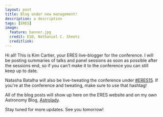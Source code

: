 ```yaml
---
layout: post
title: Blog under new management!
description: a description 
tags: [ERES]
image:
  feature: banner.jpg
  credit: ESO, Nathaniel C. Sheetz
  creditlink: 
---
```


Hi all! This is Kim Cartier, your ERES live-blogger for the conference. I will be posting summaries of talks and panel sessions as soon as possible after the sessions end, so if you can't make it to the conference you can still keep up to date. <br />

Natasha Batalha will also be live-tweating the conference under [#ERES15](https://twitter.com/search?q=%23ERES15&src=typd). If you're at the conference and tweating, make sure to use that hashtag!

All of the blog posts will show up here on the ERES website and on my own Astronomy Blog, [Astrolady](http://sites.psu.edu/astrolady/blog/).<br />

Stay tuned for more updates. See you tomorrow!